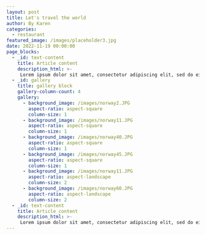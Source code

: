 ```yaml
---
layout: post
title: Let's travel the world
author: By Karen
categories: 
  - restaurant 
featured_image: /images/placeholder3.jpg
date: 2022-11-19 00:00:00
page_blocks:
  - _id: text-content
    title: Article content 
    description_html: >-
     Lorem ipsum dolor sit amet, consectetur adipiscing elit, sed do eiusmod tempor incididunt ut labore et dolore magna aliqua. Ut enim ad minim veniam, quis nostrud exercitation ullamco laboris nisi ut aliquip ex ea commodo consequat. Duis aute irure dolor in reprehenderit in voluptate velit esse cillum dolore eu fugiat nulla pariatur. Excepteur sint occaecat cupidatat non proident, sunt in culpa qui officia deserunt mollit anim id est laborum.
  - _id: gallery
    title: gallery block
    gallery-column-count: 4
    gallery:  
      - background_image: /images/norway2.JPG
        aspect-ratio: aspect-square
        column-size: 1
      - background_image: /images/norway11.JPG
        aspect-ratio: aspect-square
        column-size: 1
      - background_image: /images/norway40.JPG
        aspect-ratio: aspect-square
        column-size: 1
      - background_image: /images/norway45.JPG
        aspect-ratio: aspect-square
        column-size: 1
      - background_image: /images/norway11.JPG
        aspect-ratio: aspect-landscape
        column-size: 2
      - background_image: /images/norway60.JPG
        aspect-ratio: aspect-landscape
        column-size: 2
  - _id: text-content
    title: Article content 
    description_html: >-
     Lorem ipsum dolor sit amet, consectetur adipiscing elit, sed do eiusmod tempor incididunt ut labore et dolore magna aliqua. Ut enim ad minim veniam, quis nostrud exercitation ullamco laboris nisi ut aliquip ex ea commodo consequat. Duis aute irure dolor in reprehenderit in voluptate velit esse cillum dolore eu fugiat nulla pariatur. Excepteur sint occaecat cupidatat non proident, sunt in culpa qui officia deserunt mollit anim id est laborum.
---
```

